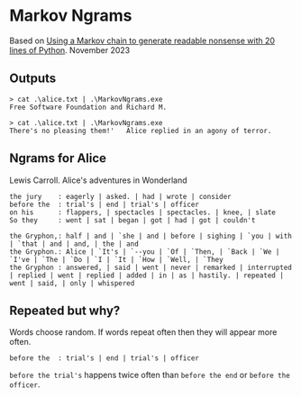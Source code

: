# Markov Ngrams

Based on [Using a Markov chain to generate readable nonsense with 20 lines of Python](https://benhoyt.com/writings/markov-chain/). November 2023

## Outputs

```shell
> cat .\alice.txt | .\MarkovNgrams.exe
Free Software Foundation and Richard M.

> cat .\alice.txt | .\MarkovNgrams.exe
There's no pleasing them!'   Alice replied in an agony of terror.
```

## Ngrams for Alice

Lewis Carroll. Alice's adventures in Wonderland

```text
the jury    : eagerly | asked. | had | wrote | consider
before the  : trial's | end | trial's | officer
on his      : flappers, | spectacles | spectacles. | knee, | slate
So they     : went | sat | began | got | had | got | couldn't

the Gryphon,: half | and | `she | and | before | sighing | `you | with | `that | and | and, | the | and
the Gryphon.: Alice | `It's | `--you | `Of | `Then, | `Back | `We | `I've | `The | `Do | `I | `It | `How | `Well, | `They
the Gryphon : answered, | said | went | never | remarked | interrupted | replied | went | replied | added | in | as | hastily. | repeated | went | said, | only | whispered
```

## Repeated but why?

Words choose random. If words repeat often then they will appear more often.

```text
before the  : trial's | end | trial's | officer
```

`before the trial's` happens twice often than `before the end` or `before the officer`.
